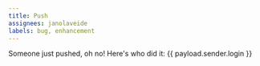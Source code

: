 ```yaml
---
title: Push
assignees: janolaveide
labels: bug, enhancement
---
```

Someone just pushed, oh no! Here's who did it: {{ payload.sender.login }}
